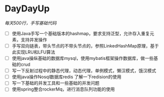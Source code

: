 # DayDayUp
*每天500行，手写基础代码*
- [ ] 使用Java手写一个基础版本的hashmap，要求支持泛型，允许存入重复元素，支持并发操作
- [ ] 手写双向链表，带头节点的不带头节点的，参照LinkedHashMap原理，基于此实现LRU和LFU算法
- [ ] 使用java操纵基础的数据库mysql，使用mybatis框架操作数据库，做一些基础的crud
- [ ] 写一下反射过程中的静态代理，动态代理，单例模式，懒汉模式，饿汉模式
- [ ] 使用java操作Nosql数据库redis 了解一下redision的使用
- [ ] 写一下基础的并发工具和一些基础的并发问题
- [ ] 使用spring整合rockerMq，进行消息队列功能的使用